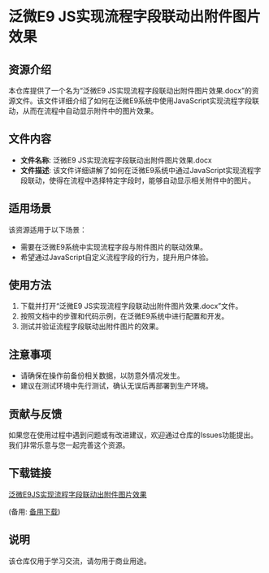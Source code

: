 # 泛微E9 JS实现流程字段联动出附件图片效果

## 资源介绍

本仓库提供了一个名为“泛微E9 JS实现流程字段联动出附件图片效果.docx”的资源文件。该文件详细介绍了如何在泛微E9系统中使用JavaScript实现流程字段联动，从而在流程中自动显示附件中的图片效果。

## 文件内容

- **文件名称**: 泛微E9 JS实现流程字段联动出附件图片效果.docx
- **文件描述**: 该文件详细讲解了如何在泛微E9系统中通过JavaScript实现流程字段联动，使得在流程中选择特定字段时，能够自动显示相关附件中的图片。

## 适用场景

该资源适用于以下场景：
- 需要在泛微E9系统中实现流程字段与附件图片的联动效果。
- 希望通过JavaScript自定义流程字段的行为，提升用户体验。

## 使用方法

1. 下载并打开“泛微E9 JS实现流程字段联动出附件图片效果.docx”文件。
2. 按照文档中的步骤和代码示例，在泛微E9系统中进行配置和开发。
3. 测试并验证流程字段联动出附件图片的效果。

## 注意事项

- 请确保在操作前备份相关数据，以防意外情况发生。
- 建议在测试环境中先行测试，确认无误后再部署到生产环境。

## 贡献与反馈

如果您在使用过程中遇到问题或有改进建议，欢迎通过仓库的Issues功能提出。我们非常乐意与您一起完善这个资源。

## 下载链接
[泛微E9JS实现流程字段联动出附件图片效果](https://pan.quark.cn/s/30cdc6412f19) 

(备用: [备用下载](https://pan.baidu.com/s/1sLcBztzmAyxiTWq_tsCb4A?pwd=1234))

## 说明

该仓库仅用于学习交流，请勿用于商业用途。
